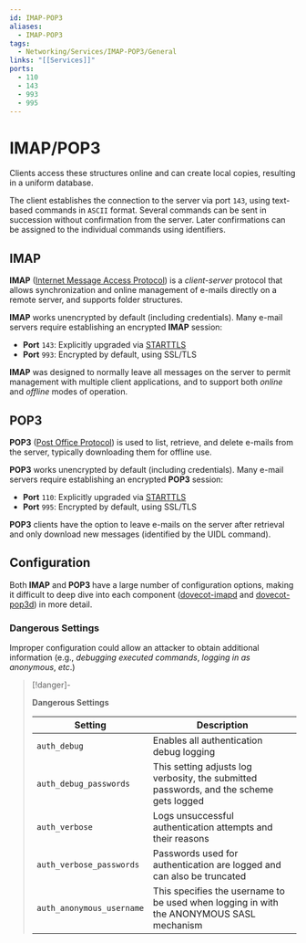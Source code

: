 ```yaml
---
id: IMAP-POP3
aliases:
  - IMAP-POP3
tags:
  - Networking/Services/IMAP-POP3/General
links: "[[Services]]"
ports:
  - 110
  - 143
  - 993
  - 995
---
```


# IMAP/POP3

Clients access these structures online and can create local copies,
resulting in a uniform database.

The client establishes the connection to the server via port `143`, using
text-based commands in `ASCII` format. Several commands can be sent in
succession without confirmation from the server. Later confirmations can be
assigned to the individual commands using identifiers.

<!-- IMAP {{{-->
## IMAP

**IMAP** ([Internet Message Access Protocol](https://en.wikipedia.org/wiki/Internet_Message_Access_Protocol))
is a *client-server* protocol that allows synchronization and online management
of e-mails directly on a remote server, and supports folder structures.

**IMAP** works unencrypted by default (including credentials).
Many e-mail servers require establishing an encrypted **IMAP** session:
- **Port** `143`: Explicitly upgraded via [STARTTLS](https://en.wikipedia.org/wiki/Opportunistic_TLS)
- **Port** `993`: Encrypted by default, using SSL/TLS

**IMAP** was designed to normally leave all messages on the server to permit
management with multiple client applications, and to support both *online* and
*offline* modes of operation.
<!-- }}} -->

<!-- POP3 {{{-->
## POP3

**POP3** ([Post Office Protocol](https://en.wikipedia.org/wiki/Post_Office_Protocol))
is used to list, retrieve, and delete e-mails from the server,
typically downloading them for offline use.

**POP3** works unencrypted by default (including credentials).
Many e-mail servers require establishing an encrypted **POP3** session:
- **Port** `110`: Explicitly upgraded via [STARTTLS](https://en.wikipedia.org/wiki/Post_Office_Protocol)
- **Port** `995`: Encrypted by default, using SSL/TLS

**POP3** clients have the option to leave e-mails on the server after retrieval
and only download new messages (identified by the UIDL command).
<!-- }}} -->

<!-- Configuration {{{-->
## Configuration

Both **IMAP** and **POP3** have a large number of configuration options, making
it difficult to deep dive into each component ([dovecot-imapd](https://packages.debian.org/sid/dovecot-imapd)
and [dovecot-pop3d](https://doc.dovecot.org/2.3/configuration_manual/protocols/pop3_server/))
in more detail.

<!-- Dangerous Settings {{{-->
### Dangerous Settings

Improper configuration could allow an attacker to obtain additional information
(e.g., *debugging executed commands*, *logging in as anonymous*, *etc*.)

<!-- Danger {{{-->
> [!danger]-
>
> **Dangerous Settings**
>
>| Setting                   | Description                   |
>| ------------------------- | ----------------------------- |
>| `auth_debug`              | Enables all authentication debug logging |
>| `auth_debug_passwords`    | This setting adjusts log verbosity, the submitted passwords, and the scheme gets logged |
>| `auth_verbose`            | Logs unsuccessful authentication attempts and their reasons |
>| `auth_verbose_passwords`  | Passwords used for authentication are logged and can also be truncated |
>| `auth_anonymous_username` | This specifies the username to be used when logging in with the ANONYMOUS SASL mechanism |
<!-- }}} -->

<!-- }}} -->

<!-- }}} -->
